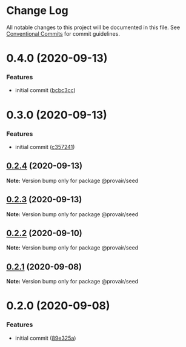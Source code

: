 # Change Log

All notable changes to this project will be documented in this file.
See [Conventional Commits](https://conventionalcommits.org) for commit guidelines.

# 0.4.0 (2020-09-13)


### Features

* initial commit ([bcbc3cc](https://github.com/provair/provair/commit/bcbc3cc923ef1af75ac89027a3e75f101f7b18d1))





# 0.3.0 (2020-09-13)


### Features

* initial commit ([c357241](https://gitr.net/provair/provair/commits/c357241a2ab2c33d8689329fa8857ab1a09d3c9d))





## [0.2.4](https://github.com-unknomn/provair/provair/compare/@provair/seed@0.2.3...@provair/seed@0.2.4) (2020-09-13)

**Note:** Version bump only for package @provair/seed





## [0.2.3](https://github.com-unknomn/provair/provair/compare/@provair/seed@0.2.2...@provair/seed@0.2.3) (2020-09-13)

**Note:** Version bump only for package @provair/seed





## [0.2.2](https://github.com-unknomn/provair/provair/compare/@provair/seed@0.2.1...@provair/seed@0.2.2) (2020-09-10)

**Note:** Version bump only for package @provair/seed





## [0.2.1](https://github.com-unknomn/provair/provair/compare/@provair/seed@0.2.0...@provair/seed@0.2.1) (2020-09-08)

**Note:** Version bump only for package @provair/seed





# 0.2.0 (2020-09-08)


### Features

* initial commit ([89e325a](https://github.com-unknomn/provair/provair/commit/89e325aad139413e930658b73fa6b24d8ac22e66))
